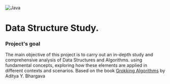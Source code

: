 ![Java](https://img.shields.io/badge/java-%23ED8B00.svg?style=for-the-badge&logo=openjdk&logoColor=white)
<h1>Data Structure Study.</h1>

<h3>Project's goal</h3>
<p>
The main objective of this project is to carry out an in-depth study and comprehensive analysis of Data Structures and Algorithms. using fundamental concepts, exploring how these elements are applied in different contexts and scenarios.
Based on the book <a href="https://www.amazon.com.br/Entendendo-Algoritmos-Ilustrado-Programadores-Curiosos/dp/8575225634">Grokking Algorithms</a>  by Aditya Y. Bhargava
</p>
